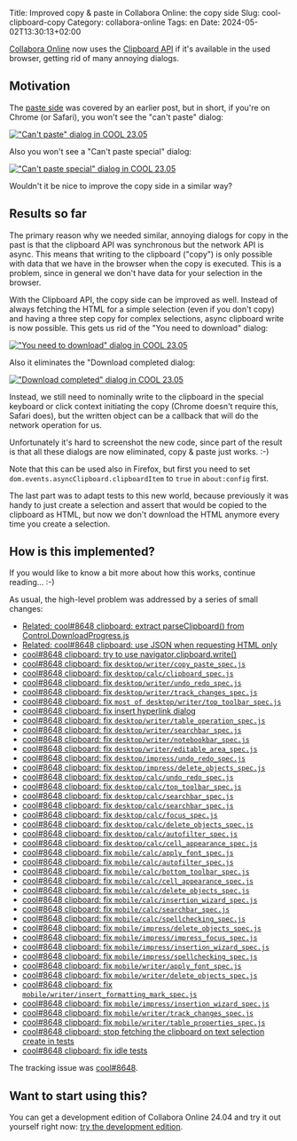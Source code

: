 Title: Improved copy & paste in Collabora Online: the copy side
Slug: cool-clipboard-copy
Category: collabora-online
Tags: en
Date: 2024-05-02T13:30:13+02:00

[Collabora Online](https://www.collaboraoffice.com/) now uses the [Clipboard
API](https://developer.mozilla.org/en-US/docs/Web/API/Clipboard_API) if it's available in the used
browser, getting rid of many annoying dialogs.

## Motivation

The [paste side]({filename}/2024/sc-clipboard-paste.md) was covered by an earlier post, but in
short, if you're on Chrome (or Safari), you won't see the "can't paste" dialog:

[!["Can't paste" dialog in COOL 23.05](https://share.vmiklos.hu/blog/cool-clipboard-copy/2024-05-02-paste-bad.png)](https://share.vmiklos.hu/blog/cool-clipboard-copy/2024-05-02-paste-bad.png)

Also you won't see a "Can't paste special" dialog:

[!["Can't paste special" dialog in COOL 23.05](https://share.vmiklos.hu/blog/cool-clipboard-copy/2024-05-02-pastespecial-bad.png)](https://share.vmiklos.hu/blog/cool-clipboard-copy/2024-05-02-pastespecial-bad.png)

Wouldn't it be nice to improve the copy side in a similar way?

## Results so far

The primary reason why we needed similar, annoying dialogs for copy in the past is that the
clipboard API was synchronous but the network API is async. This means that writing to the clipboard
("copy") is only possible with data that we have in the browser when the copy is executed. This is a
problem, since in general we don't have data for your selection in the browser.

With the Clipboard API, the copy side can be improved as well. Instead of always fetching the HTML
for a simple selection (even if you don't copy) and having a three step copy for complex selections,
async clipboard write is now possible. This gets us rid of the "You need to download" dialog:

[!["You need to download" dialog in COOL 23.05](https://share.vmiklos.hu/blog/cool-clipboard-copy/2024-05-02-copy-bad1.png)](https://share.vmiklos.hu/blog/cool-clipboard-copy/2024-05-02-copy-bad1.png)

Also it eliminates the "Download completed dialog:

[!["Download completed" dialog in COOL 23.05](https://share.vmiklos.hu/blog/cool-clipboard-copy/2024-05-02-copy-bad2.png)](https://share.vmiklos.hu/blog/cool-clipboard-copy/2024-05-02-copy-bad2.png)

Instead, we still need to nominally write to the clipboard in the special keyboard or click context
initiating the copy (Chrome doesn't require this, Safari does), but the written object can be a
callback that will do the network operation for us.

Unfortunately it's hard to screenshot the new code, since part of the result is that all these
dialogs are now eliminated, copy & paste just works. :-)

Note that this can be used also in Firefox, but first you need to set
`dom.events.asyncClipboard.clipboardItem` to `true` in `about:config` first.

The last part was to adapt tests to this new world, because previously it was handy to just create a
selection and assert that would be copied to the clipboard as HTML, but now we don't download the
HTML anymore every time you create a selection.

## How is this implemented?

If you would like to know a bit more about how this works, continue reading... :-)

As usual, the high-level problem was addressed by a series of small changes:

- [Related: cool#8648 clipboard: extract parseClipboard() from Control.DownloadProgress.js](https://github.com/CollaboraOnline/online/commit/25342ed3172d3689309ed0833bdd2d3248818c56)
- [Related: cool#8648 clipboard: use JSON when requesting HTML only](https://github.com/CollaboraOnline/online/commit/ea8202268ce4aa772a6e89cb58508d862b5e82d7)
- [cool#8648 clipboard: try to use navigator.clipboard.write()](https://github.com/CollaboraOnline/online/commit/75251f9496f44f8678e43c1525719e5e4cc3b6ee)
- [cool#8648 clipboard: fix `desktop/writer/copy_paste_spec.js`](https://github.com/CollaboraOnline/online/commit/286cd1ccf7f354e212bef4f02f4b51c50e37800c)
- [cool#8648 clipboard: fix `desktop/calc/clipboard_spec.js`](https://github.com/CollaboraOnline/online/commit/803df018daf8575674ad4483d181f9c65fddd842)
- [cool#8648 clipboard: fix `desktop/writer/undo_redo_spec.js`](https://github.com/CollaboraOnline/online/commit/635a45aac07c58a14d4dce38145fd28eea3ae04d)
- [cool#8648 clipboard: fix `desktop/writer/track_changes_spec.js`](https://github.com/CollaboraOnline/online/commit/b3f2c690d8c610bffd2584b8d02b095bb144ed16)
- [cool#8648 clipboard: fix `most of desktop/writer/top_toolbar_spec.js`](https://github.com/CollaboraOnline/online/commit/91c702e42012b59f7747a0cfb1a1394cbcc180ff)
- [cool#8648 clipboard: fix insert hyperlink dialog](https://github.com/CollaboraOnline/online/commit/1f0aec8f19ddb6053f48625fabdf19d8e59049bb)
- [cool#8648 clipboard: fix `desktop/writer/table_operation_spec.js`](https://github.com/CollaboraOnline/online/commit/56adf9983e60ad6259b28e2a24fa2c1b67209c56)
- [cool#8648 clipboard: fix `desktop/writer/searchbar_spec.js`](https://github.com/CollaboraOnline/online/commit/1e4afce8a193de2d307737f029f5a9096582ec7b)
- [cool#8648 clipboard: fix `desktop/writer/notebookbar_spec.js`](https://github.com/CollaboraOnline/online/commit/406dad2128a2a5daa8f24e4728560bbdccbcd1e7)
- [cool#8648 clipboard: fix `desktop/writer/editable_area_spec.js`](https://github.com/CollaboraOnline/online/commit/359e7eca6772dd0daf6b7dcfb5bc6e9b628510fc)
- [cool#8648 clipboard: fix `desktop/impress/undo_redo_spec.js`](https://github.com/CollaboraOnline/online/commit/770feebf1318d8f4ab4bd68d13957cfaf6aee74d)
- [cool#8648 clipboard: fix `desktop/impress/delete_objects_spec.js`](https://github.com/CollaboraOnline/online/commit/c10cc6d8b8b6fb60a3a1248d0f8d73ce37af5a17)
- [cool#8648 clipboard: fix `desktop/calc/undo_redo_spec.js`](https://github.com/CollaboraOnline/online/commit/7f9c80988153b88c3ffb4a490c1f9d2d3da2ed39)
- [cool#8648 clipboard: fix `desktop/calc/top_toolbar_spec.js`](https://github.com/CollaboraOnline/online/commit/e396df494cab6f88dfa0d51b91d44a35db8dd7f1)
- [cool#8648 clipboard: fix `desktop/calc/searchbar_spec.js`](https://github.com/CollaboraOnline/online/commit/5bf298243f5c1b6621cbb237d40358d5c411ec67)
- [cool#8648 clipboard: fix `desktop/calc/searchbar_spec.js`](https://github.com/CollaboraOnline/online/commit/a8d4a3e8592d3fcdd8a9007b49613a3fa5f58bf3)
- [cool#8648 clipboard: fix `desktop/calc/focus_spec.js`](https://github.com/CollaboraOnline/online/commit/67d38b64a4af4fc949ea19388a996f3818a4b03d)
- [cool#8648 clipboard: fix `desktop/calc/delete_objects_spec.js`](https://github.com/CollaboraOnline/online/commit/25b377efb44bcde58df160edabc486eecfc73144)
- [cool#8648 clipboard: fix `desktop/calc/autofilter_spec.js`](https://github.com/CollaboraOnline/online/commit/3c9272c1bf3b2f6cf14edb8a590d8f3fb7ab7d02)
- [cool#8648 clipboard: fix `desktop/calc/cell_appearance_spec.js`](https://github.com/CollaboraOnline/online/commit/fdb1f8c7fc101a75a7a90ad6b06cfb3a417ffab4)
- [cool#8648 clipboard: fix `mobile/calc/apply_font_spec.js`](https://github.com/CollaboraOnline/online/commit/4c5adb70e6946d8d9e01bf8d7b45744b02f1310b)
- [cool#8648 clipboard: fix `mobile/calc/autofilter_spec.js`](https://github.com/CollaboraOnline/online/commit/0c21b6e833de9aa257313ad3b514564c6209139f)
- [cool#8648 clipboard: fix `mobile/calc/bottom_toolbar_spec.js`](https://github.com/CollaboraOnline/online/commit/a5d05f23647df8987f053dd7e7b7d42e9bc15a0c)
- [cool#8648 clipboard: fix `mobile/calc/cell_appearance_spec.js`](https://github.com/CollaboraOnline/online/commit/2b37f2113f71d13d8c3bbd29f248713cb88e865d)
- [cool#8648 clipboard: fix `mobile/calc/delete_objects_spec.js`](https://github.com/CollaboraOnline/online/commit/a12bcd3fb0b990566a8f2be0a4de2c2bff5236a1)
- [cool#8648 clipboard: fix `mobile/calc/insertion_wizard_spec.js`](https://github.com/CollaboraOnline/online/commit/3a1dd02dd15a184d4a54b28a84bf9079b6934029)
- [cool#8648 clipboard: fix `mobile/calc/searchbar_spec.js`](https://github.com/CollaboraOnline/online/commit/9ea5add21752c234145e6d78c4ceb56c06e1b4e5)
- [cool#8648 clipboard: fix `mobile/calc/spellchecking_spec.js`](https://github.com/CollaboraOnline/online/commit/283b5a1637121d00f5d41d2067f2221fde1d14ff)
- [cool#8648 clipboard: fix `mobile/impress/delete_objects_spec.js`](https://github.com/CollaboraOnline/online/commit/027a87157bd723d79ef2329d1cd7e41ade2e01e9)
- [cool#8648 clipboard: fix `mobile/impress/impress_focus_spec.js`](https://github.com/CollaboraOnline/online/commit/ad737657c6c3fe37e703587b869aba100a9228e6)
- [cool#8648 clipboard: fix `mobile/impress/insertion_wizard_spec.js`](https://github.com/CollaboraOnline/online/commit/1dc4bae0c96462c18a14ce634675b6f898926c8b)
- [cool#8648 clipboard: fix `mobile/impress/spellchecking_spec.js`](https://github.com/CollaboraOnline/online/commit/04a6af39cfb6949eab23c041656c05f7dfc026ef)
- [cool#8648 clipboard: fix `mobile/writer/apply_font_spec.js`](https://github.com/CollaboraOnline/online/commit/a2db31f4378f5561b19afb53150e9ef0871f2e74)
- [cool#8648 clipboard: fix `mobile/writer/delete_objects_spec.js`](https://github.com/CollaboraOnline/online/commit/9cca40deda7df20d72d6f96e5b91fa71ced89312)
- [cool#8648 clipboard: fix `mobile/writer/insert_formatting_mark_spec.js`](https://github.com/CollaboraOnline/online/commit/ad22a9f017b15658d90a50c011e5bcf8c2c64b87)
- [cool#8648 clipboard: fix `mobile/impress/insertion_wizard_spec.js`](https://github.com/CollaboraOnline/online/commit/a91036247b79403a6d8af9fec559de4cbc76045b)
- [cool#8648 clipboard: fix `mobile/writer/track_changes_spec.js`](https://github.com/CollaboraOnline/online/commit/82dc3e1a46908c1306360cd335243d4345e842b0)
- [cool#8648 clipboard: fix `mobile/writer/table_properties_spec.js`](https://github.com/CollaboraOnline/online/commit/9b95bf829fefba288ff296c57e4323356e673ded)
- [cool#8648 clipboard: stop fetching the clipboard on text selection create in tests](https://github.com/CollaboraOnline/online/commit/28e51d58f446bb081a9630672f0b410b1e385886)
- [cool#8648 clipboard: fix idle tests](https://github.com/CollaboraOnline/online/commit/24109be2e3889a45cfa90f0fa0cfce827a17f53b)

The tracking issue was [cool#8648](https://github.com/CollaboraOnline/online/issues/8648).

## Want to start using this?

You can get a development edition of Collabora Online 24.04 and try it out yourself right now: [try
the development edition](https://www.collaboraoffice.com/code/).
